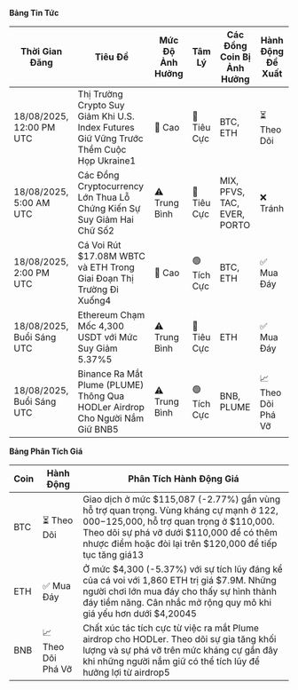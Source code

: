 **Bảng Tin Tức**

| Thời Gian Đăng | Tiêu Đề | Mức Độ Ảnh Hưởng | Tâm Lý | Các Đồng Coin Bị Ảnh Hưởng | Hành Động Đề Xuất |
|------------------|----------|--------|-----------|------------------|------------------|
| 18/08/2025, 12:00 PM UTC | Thị Trường Crypto Suy Giảm Khi U.S. Index Futures Giữ Vững Trước Thềm Cuộc Họp Ukraine1 | 🚨 Cao | 🔴 Tiêu Cực | BTC, ETH | ⏳ Theo Dõi |
| 18/08/2025, 5:00 AM UTC | Các Đồng Cryptocurrency Lớn Thua Lỗ Chứng Kiến Sự Suy Giảm Hai Chữ Số2 | ⚠️ Trung Bình | 🔴 Tiêu Cực | MIX, PFVS, TAC, EVER, PORTO | ❌ Tránh |
| 18/08/2025, 2:00 PM UTC | Cá Voi Rút $17.08M WBTC và ETH Trong Giai Đoạn Thị Trường Đi Xuống4 | 🚨 Cao | 🟢 Tích Cực | BTC, ETH | ✅ Mua Đáy |
| 18/08/2025, Buổi Sáng UTC | Ethereum Chạm Mốc 4,300 USDT với Mức Suy Giảm 5.37%5 | ⚠️ Trung Bình | 🔴 Tiêu Cực | ETH | ✅ Mua Đáy |
| 18/08/2025, Buổi Sáng UTC | Binance Ra Mắt Plume (PLUME) Thông Qua HODLer Airdrop Cho Người Nắm Giữ BNB5 | ⚠️ Trung Bình | 🟢 Tích Cực | BNB, PLUME | 📈 Theo Dõi Phá Vỡ |

**Bảng Phân Tích Giá**

| Coin | Hành Động | Phân Tích Hành Động Giá |
|------|--------|---------------------|
| BTC | ⏳ Theo Dõi | Giao dịch ở mức $115,087 (-2.77%) gần vùng hỗ trợ quan trọng. Vùng kháng cự mạnh ở $122,000-$125,000, hỗ trợ quan trọng ở $110,000. Theo dõi sự phá vỡ dưới $110,000 để có thêm nhược điểm hoặc đòi lại trên $120,000 để tiếp tục tăng giá13 |
| ETH | ✅ Mua Đáy | Ở mức $4,300 (-5.37%) với sự tích lũy đáng kể của cá voi với 1,860 ETH trị giá $7.9M. Những người chơi lớn mua đáy cho thấy sự hình thành đáy tiềm năng. Cân nhắc mở rộng quy mô khi giá yếu hơn dưới $4,20045 |
| BNB | 📈 Theo Dõi Phá Vỡ | Chất xúc tác tích cực từ việc ra mắt Plume airdrop cho HODLer. Theo dõi sự gia tăng khối lượng và sự phá vỡ trên mức kháng cự gần đây khi những người nắm giữ có thể tích lũy để hưởng lợi từ airdrop5 |